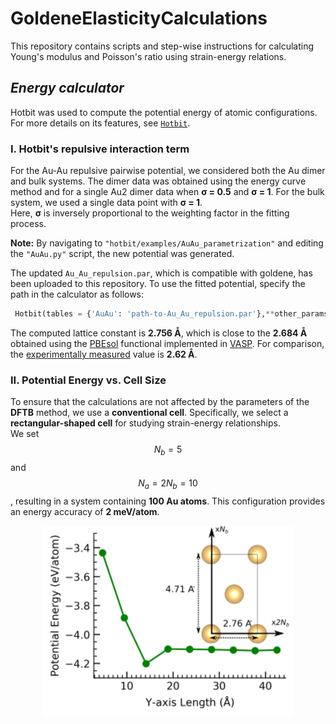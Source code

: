 # GoldeneElasticityCalculations
This repository contains scripts and step-wise instructions for calculating Young's modulus and Poisson's ratio using strain-energy relations.

## _Energy calculator_
Hotbit was used to compute the potential energy of atomic configurations. For more details on its features, see [`Hotbit`](https://github.com/pekkosk/hotbit).  

### I. Hotbit's repulsive interaction term
For the Au-Au repulsive pairwise potential, we considered both the Au dimer and bulk systems.
The dimer data was obtained using the energy curve method and for a single Au2 dimer data when **σ = 0.5** and **σ = 1**.
For the bulk system, we used a single data point with **σ = 1**.  
Here, **σ** is inversely proportional to the weighting factor in the fitting process.  

**Note:** By navigating to `"hotbit/examples/AuAu_parametrization"` and editing the `"AuAu.py"` script, the new potential was generated.

The updated `Au_Au_repulsion.par`, which is compatible with goldene, has been uploaded to this repository.
To use the fitted potential, specify the path in the calculator as follows:

```python
 Hotbit(tables = {'AuAu': 'path-to-Au_Au_repulsion.par'},**other_params)
```
The computed lattice constant is **2.756 Å**, which is close to the **2.684 Å** obtained using the [PBEsol](https://www.vasp.at/wiki/index.php/GGA) functional implemented in [VASP](https://www.vasp.at/).
For comparison, the [experimentally measured](https://www.nature.com/articles/s44160-024-00518-4) value is **2.62 Å**. 

### II. Potential Energy vs. Cell Size
To ensure that the calculations are not affected by the parameters of the **DFTB** method, we use a **conventional cell**.
Specifically, we select a **rectangular-shaped cell** for studying strain-energy relationships.  
We set $$N_b = 5$$ and $$N_a = 2 N_b = 10$$, resulting in a system containing **100 Au atoms**.
This configuration provides an energy accuracy of **2 meV/atom**.

<p align="center">
  <img src="images/cellsize-energy-withunitcell.png" 
       alt="Cell Size vs. Energy Plot with a rectangular unit cell (top view)." 
       width="400">
</p>

